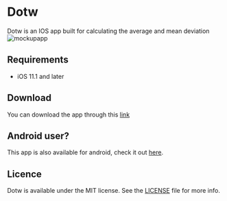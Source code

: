 # Dotw
Dotw is an IOS app built for calculating the average and mean deviation
![mockupapp](https://user-images.githubusercontent.com/21210652/32867278-d836314e-ca31-11e7-8866-cddf5931d442.png)
## Requirements
- iOS 11.1 and later
## Download
You can download the app through this [link](https://luis-santiago.com)
## Android user?
This app is also available for android, check it out [here](https://github.com/jalmx89/Dotw).
## Licence
Dotw is available under the MIT license. See the [LICENSE](https://github.com/Legendarywicho/Dotw-IOS/blob/master/LICENSE) file for more info.
